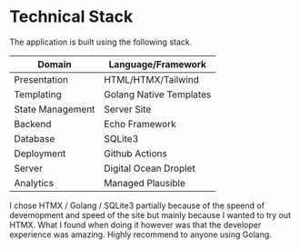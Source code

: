 # Technical Stack

The application is built using the following stack.

| Domain           | Language/Framework      |
| ---------------- | ----------------------- |
| Presentation     | HTML/HTMX/Tailwind      |
| Templating       | Golang Native Templates |
| State Management | Server Site             |
| Backend          | Echo Framework          |
| Database         | SQLite3                 |
| Deployment       | Github Actions          |
| Server           | Digital Ocean Droplet   |
| Analytics        | Managed Plausible       |

I chose HTMX / Golang / SQLite3 partially because of the speend of devemopment and speed of the site but mainly because I wanted to try out HTMX. What I found when doing it however was that the developer experience was amazing. Highly recommend to anyone using Golang.
